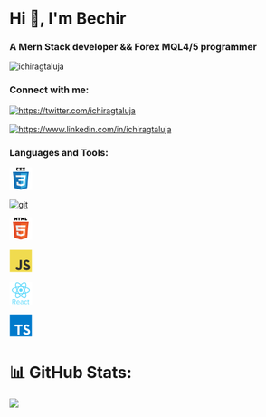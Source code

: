 <h1 align="left">Hi 👋, I'm Bechir </h1>
<h3 align="left">A Mern Stack developer && Forex MQL4/5 programmer</h3>
 <p align="left"> <img src="https://komarev.com/ghpvc/?username=ichiragtaluja&label=Profile%20views&color=0e75b6&style=flat" alt="ichiragtaluja" /> </p>
<h3 align="left">Connect with me:</h3>
<p align="left">

<a href="https://twitter.com/https://twitter.com/ichiragtaluja" target="blank"><img align="center" src="https://raw.githubusercontent.com/rahuldkjain/github-profile-readme-generator/master/src/images/icons/Social/twitter.svg" alt="https://twitter.com/ichiragtaluja" height="30" width="40" /></a>


<a href="https://linkedin.com/in/https://www.linkedin.com/in/bechirchermiti" target="blank"><img align="center" src="https://raw.githubusercontent.com/rahuldkjain/github-profile-readme-generator/master/src/images/icons/Social/linked-in-alt.svg" alt="https://www.linkedin.com/in/ichiragtaluja" height="30" width="40" /></a>
</p>
<h3 align="left">Languages and Tools:</h3>
<p align="left"> 
<a href="https://www.w3schools.com/css/" target="_blank" rel="noreferrer"> <img src="https://raw.githubusercontent.com/devicons/devicon/master/icons/css3/css3-original-wordmark.svg" alt="css3" width="40" height="40"/> </a> 


 <a href="https://git-scm.com/" target="_blank" rel="noreferrer"> <img src="https://www.vectorlogo.zone/logos/git-scm/git-scm-icon.svg" alt="git" width="40" height="40"/> </a> 
 
 <a href="https://www.w3.org/html/" target="_blank" rel="noreferrer"> <img src="https://raw.githubusercontent.com/devicons/devicon/master/icons/html5/html5-original-wordmark.svg" alt="html5" width="40" height="40"/> </a> 

<a href="https://developer.mozilla.org/en-US/docs/Web/JavaScript" target="_blank" rel="noreferrer"> <img src="https://raw.githubusercontent.com/devicons/devicon/master/icons/javascript/javascript-original.svg" alt="javascript" width="40" height="40"/> </a> 

 <a href="https://reactjs.org/" target="_blank" rel="noreferrer"> <img src="https://raw.githubusercontent.com/devicons/devicon/master/icons/react/react-original-wordmark.svg" alt="react" width="40" height="40"/> </a> 
 
 <a href="https://www.typescriptlang.org/" target="_blank" rel="noreferrer"> <img src="https://raw.githubusercontent.com/devicons/devicon/master/icons/typescript/typescript-original.svg" alt="typescript" width="40" height="40"/> </a> </p>


<div align="left">

# 📊 GitHub Stats:
![](https://github-readme-stats.vercel.app/api?username=ichiragtaluja&theme=react&hide_border=false&include_all_commits=false&count_private=false)<br/>


</div>



















